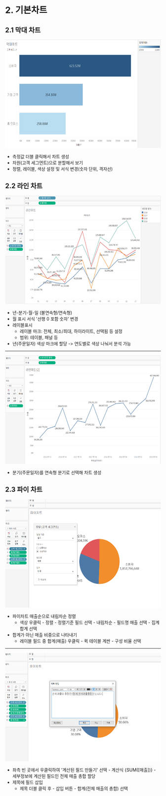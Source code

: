 # 2. 기본차트

## 2.1 막대 차트
<img src="image/02. 기본차트_막대.PNG" width="600" height="350">

- 측정값 더블 클릭해서 차트 생성
- 차원(고객 세그먼트)으로 분할해서 보기
- 정렬, 레이블, 색상 설정 및 서식 변경(숫자 단위, 격자선)

## 2.2 라인 차트
<img src="image/02. 기본차트_라인1.PNG" width="600" height="350">

- 년-분기-월-일 (불연속형/연속형)
- 월 표시 서식 '선행 0 포함 숫자' 변경
- 레이블표시
	- 레이블 마크: 전체, 최소/최대, 하이라이트, 선택됨 등 설정
	- 범위: 테이블, 패널 등
- 년(주문일자) 색상 마크에 할당 -> 연도별로 색상 나눠서 분석 가능

----

<img src="image/02. 기본차트_라인2.PNG" width="600" height="350">

- 분기(주문일자)를  연속형 분기로 선택해 차트 생성

## 2.3 파이 차트
<img src="image/02. 기본차트_파이1.PNG" width="600" height="350">

- 파이차트 매출순으로 내림차순 정렬
	- 색상 우클릭 - 정렬 - 정렬기준 필드 선택 - 내림차순 - 필드명 매출 선택 - 집계 합계 선택
- 합계가 아닌 매출 비중으로 나타내기
	- 레이블 필드 중 합계(매출) 우클릭 - 퀵 테이블 계싼 - 구성 비율 선택

---
<img src="image/02. 기본차트_파이2.PNG" width="600" height="350">

- 좌측 빈 곳에서 우클릭하여 '계산된 필드 만들기' 선택 - 계산식 {SUM([매출])} - 세부정보에 계산된 필드인 전체 매출 총합 할당 
- 제목에 필드 삽입
	- 제목 더블 클릭 후 - 삽입 버튼 - 합계(전체 매출의 총합) 선택
